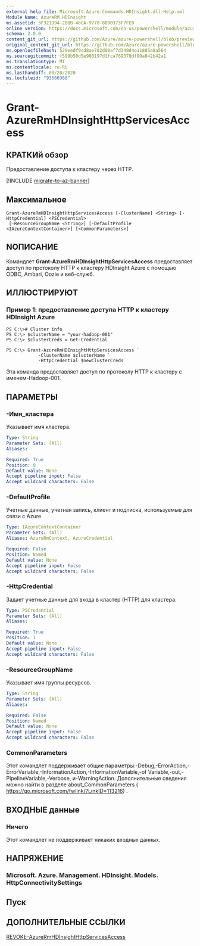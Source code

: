 ```yaml
---
external help file: Microsoft.Azure.Commands.HDInsight.dll-Help.xml
Module Name: AzureRM.HDInsight
ms.assetid: 3F321D94-2B0B-48CA-9778-8090373F7FE0
online version: https://docs.microsoft.com/en-us/powershell/module/azurerm.hdinsight/grant-azurermhdinsighthttpservicesaccess
schema: 2.0.0
content_git_url: https://github.com/Azure/azure-powershell/blob/preview/src/ResourceManager/HDInsight/Commands.HDInsight/help/Grant-AzureRmHDInsightHttpServicesAccess.md
original_content_git_url: https://github.com/Azure/azure-powershell/blob/preview/src/ResourceManager/HDInsight/Commands.HDInsight/help/Grant-AzureRmHDInsightHttpServicesAccess.md
ms.openlocfilehash: 529eedf9cd8ae782d08af7d349d4e11885a8a564
ms.sourcegitcommit: f599b50d5e980197d1fca769378df90a842b42a1
ms.translationtype: MT
ms.contentlocale: ru-RU
ms.lasthandoff: 08/20/2020
ms.locfileid: "93560368"
---
```

# Grant-AzureRmHDInsightHttpServicesAccess

## КРАТКИй обзор
Предоставление доступа к кластеру через HTTP.

[!INCLUDE [migrate-to-az-banner](../../includes/migrate-to-az-banner.md)]

## Максимальное

```
Grant-AzureRmHDInsightHttpServicesAccess [-ClusterName] <String> [-HttpCredential] <PSCredential>
 [-ResourceGroupName <String>] [-DefaultProfile <IAzureContextContainer>] [<CommonParameters>]
```

## NОПИСАНИЕ
Командлет **Grant-AzureRmHDInsightHttpServicesAccess** предоставляет доступ по протоколу HTTP к кластеру HDInsight Azure с помощью ODBC, Ambari, Oozie и веб-служб.

## ИЛЛЮСТРИРУЮТ

### Пример 1: предоставление доступа HTTP к кластеру HDInsight Azure
```
PS C:\># Cluster info
PS C:\> $clusterName = "your-hadoop-001"
PS C:\> $clusterCreds = Get-Credential

PS C:\> Grant-AzureRmHDInsightHttpServicesAccess `
            -ClusterName $clusterName `
            -HttpCredential $newClusterCreds
```

Эта команда предоставляет доступ по протоколу HTTP к кластеру с именем-Hadoop-001.

## ПАРАМЕТРЫ

### -Имя_кластера
Указывает имя кластера.

```yaml
Type: String
Parameter Sets: (All)
Aliases: 

Required: True
Position: 0
Default value: None
Accept pipeline input: False
Accept wildcard characters: False
```

### -DefaultProfile
Учетные данные, учетная запись, клиент и подписка, используемые для связи с Azure

```yaml
Type: IAzureContextContainer
Parameter Sets: (All)
Aliases: AzureRmContext, AzureCredential

Required: False
Position: Named
Default value: None
Accept pipeline input: False
Accept wildcard characters: False
```

### -HttpCredential
Задает учетные данные для входа в кластер (HTTP) для кластера.

```yaml
Type: PSCredential
Parameter Sets: (All)
Aliases: 

Required: True
Position: 1
Default value: None
Accept pipeline input: False
Accept wildcard characters: False
```

### -ResourceGroupName
Указывает имя группы ресурсов.

```yaml
Type: String
Parameter Sets: (All)
Aliases: 

Required: False
Position: Named
Default value: None
Accept pipeline input: False
Accept wildcard characters: False
```

### CommonParameters
Этот командлет поддерживает общие параметры:-Debug,-ErrorAction,-ErrorVariable,-InformationAction,-InformationVariable,-of Variable,-out,-PipelineVariable,-Verbose, и-WarningAction. Дополнительные сведения можно найти в разделе about_CommonParameters ( https://go.microsoft.com/fwlink/?LinkID=113216) .

## ВХОДНЫЕ данные

### Ничего
Этот командлет не поддерживает никаких входных данных.

## НАПРЯЖЕНИЕ

### Microsoft. Azure. Management. HDInsight. Models. HttpConnectivitySettings

## Пуск

## ДОПОЛНИТЕЛЬНЫЕ ССЫЛКИ

[REVOKE-AzureRmHDInsightHttpServicesAccess](./Revoke-AzureRmHDInsightHttpServicesAccess.md)


